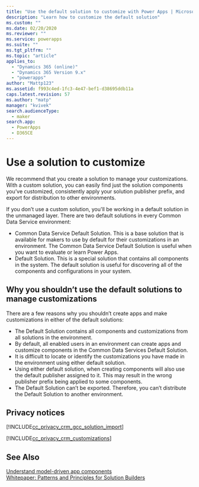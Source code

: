 ```yaml
---
title: "Use the default solution to customize with Power Apps | MicrosoftDocs"
description: "Learn how to customize the default solution"
ms.custom: ""
ms.date: 02/20/2020
ms.reviewer: ""
ms.service: powerapps
ms.suite: ""
ms.tgt_pltfrm: ""
ms.topic: "article"
applies_to: 
  - "Dynamics 365 (online)"
  - "Dynamics 365 Version 9.x"
  - "powerapps"
author: "Mattp123"
ms.assetid: f993c4ed-1fc3-4e47-bef1-d38695ddb11a
caps.latest.revision: 57
ms.author: "matp"
manager: "kvivek"
search.audienceType: 
  - maker
search.app: 
  - PowerApps
  - D365CE
---
```


# Use a solution to customize
We recommend that you create a solution to manage your customizations. With a custom solution, you can easily find just the solution components you’ve customized, consistently apply your solution publisher prefix, and export for distribution to other environments.  

If you don’t use a custom solution, you'll be working in a default solution in the unmanaged layer. There are two default solutions in every Common Data Service environment:  
- Common Data Service Default Solution. This is a base solution that is available for makers to use by default for their customizations in an environment. The Common Data Service Default Solution is useful when you want to evaluate or learn Power Apps.  
- Default Solution. This is a special solution that contains all components in the system. The default solution is useful for discovering all of the components and configurations in your system.  

## Why you shouldn’t use the default solutions to manage customizations
There are a few reasons why you shouldn’t create apps and make customizations in either of the default solutions:  
- The Default Solution contains all components and customizations from all solutions in the environment. 
- By default, all enabled users in an environment can create apps and customize components in the Common Data Services Default Solution. 
- It is difficult to locate or identify the customizations you have made in the environment using either default solution. 
- Using either default solution, when creating components will also use the default publisher assigned to it. This may result in the wrong publisher prefix being applied to some components. 
- The Default Solution can’t be exported. Therefore, you can’t distribute the Default Solution to another environment. 

<!-- Notice that if you have installed or imported other applications or solutions, additional solutions may be available in the solutions list. 

By default,  when you build or customize a model-driven app, you work with the solution called Common Data Services Default Solution. You can open the Common Data Services Default Solution to view and edit the components that are contained in it. To do this, follow these steps.
 
1.  On the left navigation pane select **Solutions**.

2.  In the list of solutions, select **Common Data Services Default Solution**.
  
> [!TIP]
>  If you plan to distribute the applications your make, consider changing the publisher customization prefix. More information: [Solution publisher prefix](change-solution-publisher-prefix.md).  -->
  
<a name="BKMK_PrivacyNotice"></a>   

## Privacy notices  
 [!INCLUDE[cc_privacy_crm_gcc_solution_import](../../includes/cc-privacy-crm-gcc-solution-import.md)]  
  
 [!INCLUDE[cc_privacy_crm_customizations](../../includes/cc-privacy-crm-customizations.md)]  
  
## See Also  
[Understand model-driven app components](../model-driven-apps/model-driven-app-components.md)
 <br/>
 [Whitepaper: Patterns and Principles for Solution Builders](https://go.microsoft.com/fwlink/p/?LinkID=533946)
